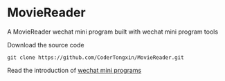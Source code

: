 MovieReader
===

A MovieReader wechat mini program built with wechat mini program tools


Download the source code

    git clone https://github.com/CoderTongxin/MovieReader.git

Read the introduction of [wechat mini programs](http://open.wechat.com/cgi-bin/newreadtemplate?t=overseas_open/docs/mini-programs/introduction/access-guide#introduction_access-guide)
